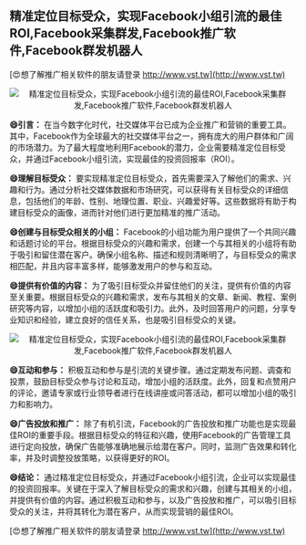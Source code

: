 ## **精准定位目标受众，实现Facebook小组引流的最佳ROI,Facebook采集群发,Facebook推广软件,Facebook群发机器人**

[😍想了解推广相关软件的朋友请登录 http://www.vst.tw](http://www.vst.tw)

 <center><img src="https://vst.tw/MP4/tuiguang/png/0.png" alt="精准定位目标受众，实现Facebook小组引流的最佳ROI,Facebook采集群发,Facebook推广软件,Facebook群发机器人"></center>

**😄引言：**
在当今数字化时代，社交媒体平台已成为企业推广和营销的重要工具。其中，Facebook作为全球最大的社交媒体平台之一，拥有庞大的用户群体和广阔的市场潜力。为了最大程度地利用Facebook的潜力，企业需要精准定位目标受众，并通过Facebook小组引流，实现最佳的投资回报率（ROI）。

**😄理解目标受众：**
要实现精准定位目标受众，首先需要深入了解他们的需求、兴趣和行为。通过分析社交媒体数据和市场研究，可以获得有关目标受众的详细信息，包括他们的年龄、性别、地理位置、职业、兴趣爱好等。这些数据将有助于构建目标受众的画像，进而针对他们进行更加精准的推广活动。

**😄创建与目标受众相关的小组：**
Facebook的小组功能为用户提供了一个共同兴趣和话题讨论的平台。根据目标受众的兴趣和需求，创建一个与其相关的小组将有助于吸引和留住潜在客户。确保小组名称、描述和规则清晰明了，与目标受众的需求相匹配，并且内容丰富多样，能够激发用户的参与和互动。

**😄提供有价值的内容：**
为了吸引目标受众并留住他们的关注，提供有价值的内容至关重要。根据目标受众的兴趣和需求，发布与其相关的文章、新闻、教程、案例研究等内容，以增加小组的活跃度和吸引力。此外，及时回答用户的问题，分享专业知识和经验，建立良好的信任关系，也是吸引目标受众的关键。

 <center><img src="https://vst.tw/MP4/tuiguang/png/0.png" alt="精准定位目标受众，实现Facebook小组引流的最佳ROI,Facebook采集群发,Facebook推广软件,Facebook群发机器人"></center>

**😄互动和参与：**
积极互动和参与是引流的关键步骤。通过定期发布问题、调查和投票，鼓励目标受众参与讨论和互动，增加小组的活跃度。此外，回复和点赞用户的评论，邀请专家或行业领导者进行在线讲座或问答活动，都可以增加小组的吸引力和影响力。

**😄广告投放和推广：**
除了有机引流，Facebook的广告投放和推广功能也是实现最佳ROI的重要手段。根据目标受众的特征和兴趣，使用Facebook的广告管理工具进行定向投放，确保广告能够准确地展示给潜在客户。同时，监测广告效果和转化率，并及时调整投放策略，以获得更好的ROI。

**😄结论：**
通过精准定位目标受众，并通过Facebook小组引流，企业可以实现最佳的投资回报率。关键在于深入了解目标受众的需求和兴趣，创建与其相关的小组，并提供有价值的内容。通过积极互动和参与，以及广告投放和推广，可以吸引目标受众的关注，并将其转化为潜在客户，从而实现营销的最佳ROI。

[😍想了解推广相关软件的朋友请登录 http://www.vst.tw](http://www.vst.tw)



